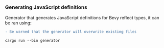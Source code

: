 ### Generating JavaScript definitions

Generator that generates JavaScript definitions for Bevy reflect types, it can be ran using:

```diff
- Be warned that the generator will overwrite existing files
```

```
cargo run --bin generator
```
